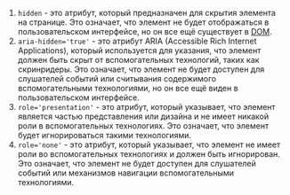 1. `hidden` - это атрибут, который предназначен для скрытия элемента на странице. Это означает, что элемент не будет отображаться в пользовательском интерфейсе, но он все ещё существует в [DOM](/js/dom).
2. `aria-hidden='true'` - это атрибут ARIA (Accessible Rich Internet Applications), который используется для указания, что элемент должен быть скрыт от вспомогательных технологий, таких как скринридеры. Это означает, что элемент не будет доступен для слушателей событий или считывания содержимого вспомогательными технологиями, но он все ещё виден в пользовательском интерфейсе.
3. `role='presentation'` - это атрибут, который указывает, что элемент является частью представления или дизайна и не имеет никакой роли в вспомогательных технологиях. Это означает, что элемент будет игнорироваться такими технологиями.
4. `role='none'` - это атрибут, который указывает, что элемент не имеет роли во вспомогательных технологиях и должен быть игнорирован. Это означает, что элемент не будет доступен для слушателей событий или механизмов навигации вспомогательными технологиями.
